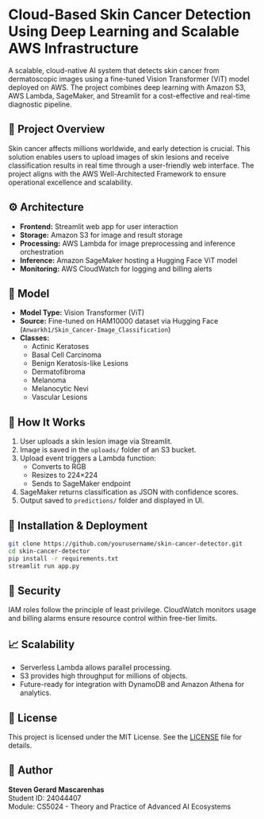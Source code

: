 # Cloud-Based Skin Cancer Detection Using Deep Learning and Scalable AWS Infrastructure

A scalable, cloud-native AI system that detects skin cancer from dermatoscopic images using a fine-tuned Vision Transformer (ViT) model deployed on AWS. The project combines deep learning with Amazon S3, AWS Lambda, SageMaker, and Streamlit for a cost-effective and real-time diagnostic pipeline.

## 📌 Project Overview
Skin cancer affects millions worldwide, and early detection is crucial. This solution enables users to upload images of skin lesions and receive classification results in real time through a user-friendly web interface. The project aligns with the AWS Well-Architected Framework to ensure operational excellence and scalability.

## ⚙️ Architecture
- **Frontend:** Streamlit web app for user interaction
- **Storage:** Amazon S3 for image and result storage
- **Processing:** AWS Lambda for image preprocessing and inference orchestration
- **Inference:** Amazon SageMaker hosting a Hugging Face ViT model
- **Monitoring:** AWS CloudWatch for logging and billing alerts

## 🧠 Model
- **Model Type:** Vision Transformer (ViT)
- **Source:** Fine-tuned on HAM10000 dataset via Hugging Face (`Anwarkh1/Skin_Cancer-Image_Classification`)
- **Classes:** 
  - Actinic Keratoses
  - Basal Cell Carcinoma
  - Benign Keratosis-like Lesions
  - Dermatofibroma
  - Melanoma
  - Melanocytic Nevi
  - Vascular Lesions

## 🚀 How It Works
1. User uploads a skin lesion image via Streamlit.
2. Image is saved in the `uploads/` folder of an S3 bucket.
3. Upload event triggers a Lambda function:
   - Converts to RGB
   - Resizes to 224×224
   - Sends to SageMaker endpoint
4. SageMaker returns classification as JSON with confidence scores.
5. Output saved to `predictions/` folder and displayed in UI.

## 🧪 Installation & Deployment

```bash
git clone https://github.com/yourusername/skin-cancer-detector.git
cd skin-cancer-detector
pip install -r requirements.txt
streamlit run app.py
```

## 🔐 Security
IAM roles follow the principle of least privilege. CloudWatch monitors usage and billing alarms ensure resource control within free-tier limits.

## 📈 Scalability
- Serverless Lambda allows parallel processing.
- S3 provides high throughput for millions of objects.
- Future-ready for integration with DynamoDB and Amazon Athena for analytics.

## 📄 License
This project is licensed under the MIT License. See the [LICENSE](LICENSE) file for details.

## 👤 Author
**Steven Gerard Mascarenhas**  
Student ID: 24044407  
Module: CS5024 - Theory and Practice of Advanced AI Ecosystems
